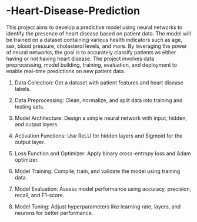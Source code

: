 # -Heart-Disease-Prediction
This project aims to develop a predictive model using neural networks to identify the presence of heart disease based on patient data. The model will be trained on a dataset containing various health indicators such as age, sex, blood pressure, cholesterol levels, and more. By leveraging the power of neural networks, the goal is to accurately classify patients as either having or not having heart disease. The project involves data preprocessing, model building, training, evaluation, and deployment to enable real-time predictions on new patient data.


1. Data Collection: Get a dataset with patient features and heart disease labels.

2. Data Preprocessing: Clean, normalize, and split data into training and testing sets.

3. Model Architecture: Design a simple neural network with input, hidden, and output layers.

4. Activation Functions: Use ReLU for hidden layers and Sigmoid for the output layer.

5. Loss Function and Optimizer: Apply binary cross-entropy loss and Adam optimizer.

6. Model Training: Compile, train, and validate the model using training data.

7. Model Evaluation: Assess model performance using accuracy, precision, recall, and F1-score.

8. Model Tuning: Adjust hyperparameters like learning rate, layers, and neurons for better performance.


